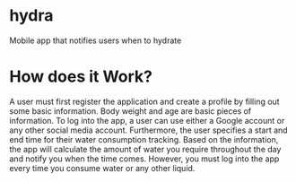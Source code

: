 # hydra

Mobile app that notifies users when to hydrate

# How does it Work?

A user must first register the application and create a profile by filling out some basic information. Body weight and age are basic pieces of information. To log into the app, a user can use either a Google account or any other social media account. Furthermore, the user specifies a start and end time for their water consumption tracking. Based on the information, the app will calculate the amount of water you require throughout the day and notify you when the time comes. However, you must log into the app every time you consume water or any other liquid.
